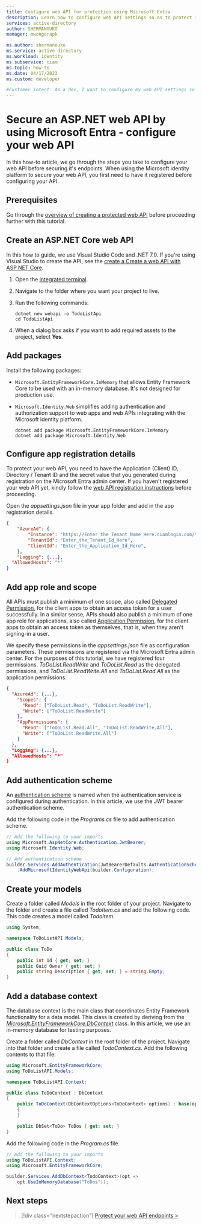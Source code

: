```yaml
---
title: Configure web API for protection using Microsoft Entra
description: Learn how to configure web API settings so as to protect it using Microsoft Entra.
services: active-directory
author: SHERMANOUKO
manager: mwongerapk

ms.author: shermanouko
ms.service: active-directory
ms.workload: identity
ms.subservice: ciam
ms.topic: how-to
ms.date: 04/17/2023
ms.custom: developer

#Customer intent: As a dev, I want to configure my web API settings so as to protect it using Microsoft Entra.
---
```


# Secure an ASP.NET web API by using Microsoft Entra - configure your web API

In this how-to article, we go through the steps you take to configure your web API before securing it's endpoints. When using the Microsoft identity platform to secure your web API, you first need to have it registered before configuring your API.

## Prerequisites

Go through the [overview of creating a protected web API](how-to-protect-web-api-dotnet-core-overview.md) before proceeding further with this tutorial.

## Create an ASP.NET Core web API

In this how to guide, we use Visual Studio Code and .NET 7.0. If you're using Visual Studio to create the API, see the [create a Create a web API with ASP.NET Core](/aspnet/core/tutorials/first-web-api).

1. Open the [integrated terminal](https://code.visualstudio.com/docs/editor/integrated-terminal).
1. Navigate to the folder where you want your project to live.
1. Run the following commands:

   ```dotnetcli
   dotnet new webapi -o TodoListApi
   cd TodoListApi
   ```

1. When a dialog box asks if you want to add required assets to the project, select **Yes**.

## Add packages

Install the following packages:

- `Microsoft.EntityFrameworkCore.InMemory` that allows Entity Framework Core to be used with an in-memory database. It's not designed for production use.
- `Microsoft.Identity.Web` simplifies adding authentication and authorization support to web apps and web APIs integrating with the Microsoft identity platform.

  ```dotnetcli
  dotnet add package Microsoft.EntityFrameworkCore.InMemory
  dotnet add package Microsoft.Identity.Web
  ```

## Configure app registration details

To protect your web API, you need to have the Application (Client) ID, Directory / Tenant ID and the secret value that you generated during registration on the Microsoft Entra admin center. If you haven't registered your web API yet, kindly follow the [web API registration instructions](how-to-register-ciam-app.md?tabs=webapi) before proceeding.

Open the *appsettings.json* file in your app folder and add in the app registration details.

```json
{
    "AzureAd": {
        "Instance": "https://Enter_the_Tenant_Name_Here.ciamlogin.com/",
        "TenantId": "Enter_the_Tenant_Id_Here",
        "ClientId": "Enter_the_Application_Id_Here",
    },
    "Logging": {...},
  "AllowedHosts": "*"
}
```

## Add app role and scope

All APIs must publish a minimum of one scope, also called [Delegated Permission](/azure/active-directory/develop/permissions-consent-overview#types-of-permissions), for the client apps to obtain an access token for a user successfully. In a similar sense, APIs should also publish a minimum of one app role for applications, also called [Application Permission](/azure/active-directory/develop/permissions-consent-overview#types-of-permissions), for the client apps to obtain an access token as themselves, that is, when they aren't signing-in a user.

We specify these permissions in the *appsettings.json* file as configuration parameters. These permissions are registered via the Microsoft Entra admin center. For the purposes of this tutorial, we have registered four permissions. *ToDoList.ReadWrite* and *ToDoList.Read* as the delegated permissions, and *ToDoList.ReadWrite.All* and *ToDoList.Read.All* as the application permissions.

```json
{
  "AzureAd": {...},
    "Scopes": {
      "Read": ["ToDoList.Read", "ToDoList.ReadWrite"],
      "Write": ["ToDoList.ReadWrite"]
    },
    "AppPermissions": {
      "Read": ["ToDoList.Read.All", "ToDoList.ReadWrite.All"],
      "Write": ["ToDoList.ReadWrite.All"]
    }
  },
  "Logging": {...},
  "AllowedHosts": "*"
}
```


## Add authentication scheme

An [authentication scheme](/aspnet/core/security/authorization/limitingidentitybyscheme) is named when the authentication service is configured during authentication. In this article, we use the JWT bearer authentication scheme.

Add the following code in the *Programs.cs* file to add authentication scheme.

```csharp
// Add the following to your imports
using Microsoft.AspNetCore.Authentication.JwtBearer;
using Microsoft.Identity.Web;

// Add authentication scheme
builder.Services.AddAuthentication(JwtBearerDefaults.AuthenticationScheme)
    .AddMicrosoftIdentityWebApi(builder.Configuration);
```

## Create your models

Create a folder called *Models* in the root folder of your project. Navigate to the folder and create a file called *TodoItem.cs* and add the following code. This code creates a model called *TodoItem*.

```csharp
using System;

namespace ToDoListAPI.Models;

public class ToDo
{
    public int Id { get; set; }
    public Guid Owner { get; set; }
    public string Description { get; set; } = string.Empty;
}
```

##  Add a database context

The database context is the main class that coordinates Entity Framework functionality for a data model. This class is created by deriving from the [*Microsoft.EntityFrameworkCore.DbContext*](/dotnet/api/microsoft.entityframeworkcore.dbcontext) class. In this article, we use an in-memory database for testing purposes.

Create a folder called *DbContext* in the root folder of the project. Navigate into that folder and create a file called *TodoContext.cs*. Add the following contents to that file:

```csharp
using Microsoft.EntityFrameworkCore;
using ToDoListAPI.Models;

namespace ToDoListAPI.Context;

public class ToDoContext : DbContext
{
    public ToDoContext(DbContextOptions<ToDoContext> options) : base(options)
    {
    }

    public DbSet<ToDo> ToDos { get; set; }
}
```

Add the following code in the *Program.cs* file.

```csharp
// Add the following to your imports
using ToDoListAPI.Context;
using Microsoft.EntityFrameworkCore;

builder.Services.AddDbContext<TodoContext>(opt =>
    opt.UseInMemoryDatabase("ToDos"));
```

## Next steps

> [!div class="nextstepaction"]
> [Protect your web API endpoints >](how-to-protect-web-api-dotnet-core-protect-endpoints.md)
